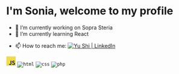 <h1>I'm Sonia, welcome to my profile</h1>

- 🔭 I’m currently working on Sopra Steria
- 🌱 I’m currently learning React
- <p>📫 How to reach me: <a href="https://www.linkedin.com/in/sonia-rodriguez-ramos/"><img src="https://raw.githubusercontent.com/yushi1007/yushi1007/main/images/linkedin.svg" alt="Yu Shi | LinkedIn" width="21px"/></a> </p>

<code><img height="25" alt="javascript" src="https://raw.githubusercontent.com/github/explore/80688e429a7d4ef2fca1e82350fe8e3517d3494d/topics/javascript/javascript.png"></code>
<code><img height="30" alt="html" src="https://upload.wikimedia.org/wikipedia/commons/thumb/6/61/HTML5_logo_and_wordmark.svg/512px-HTML5_logo_and_wordmark.svg.png"></code>
<code><img height="25" alt="css" src="https://c0.klipartz.com/pngpicture/686/669/gratis-png-logotipo-azul-y-blanco-desarrollo-web-diseno-web-adaptable-hojas-de-estilo-en-cascada-html-css-thumbnail.png"></code>
<code><img height="25" alt="php" src="https://upload.wikimedia.org/wikipedia/commons/thumb/2/27/PHP-logo.svg/2560px-PHP-logo.svg.png"></code>
